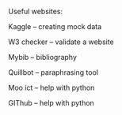 Useful websites:

Kaggle – creating mock data 

W3 checker – validate a website 

Mybib – bibliography 

Quillbot – paraphrasing tool 

Moo ict – help with python 

GIThub – help with python 
